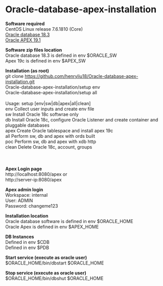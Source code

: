 # Oracle-database-apex-installation
<b>Software required</b><br />
CentOS Linux release 7.6.1810 (Core)<br />
<a href="https://www.oracle.com/technetwork/database/enterprise-edition/downloads/index.html">Oracle database 18.3</a><br />
<a href="https://www.oracle.com/database/technologies/appdev/apex.html">Oracle APEX 19.1</a><br />


<b>Software zip files location</b><br />
Oracle database 18.3 is defined in env $ORACLE_SW<br />
Apex 19c is defined in env $APEX_SW<br />

<b>Installation (as root)</b><br />
git clone https://github.com/henryliu18/Oracle-database-apex-installation.git<br />
Oracle-database-apex-installation/setup env<br />
Oracle-database-apex-installation/setup all<br />
<br />
Usage: setup [env|sw|db|apex|all|clean]<br />
  env     Collect user inputs and create env file<br />
  sw      Install Oracle 18c softwrae only<br />
  db      Install Oracle 18c, configure Oracle Listener and create container and pluggable databases<br />
  apex    Create Oracle tablespace and install apex 19c<br />
  all     Perform sw, db and apex with ords built<br />
  poc     Perform sw, db and apex with xdb http<br />
  clean   Delete Oracle 18c, account, groups<br />
<br />
<br />
<br />
<b>Apex Login page</b><br />
http://localhost:8080/apex or<br /> 
http://server-ip:8080/apex<br />

<b>Apex admin login</b><br />
Workspace: internal<br />
User: ADMIN<br />
Password: changeme123<br />

<b>Installation location</b><br />
Oracle database software is defined in env $ORACLE_HOME<br />
Oracle Apex is defined in env $APEX_HOME<br />

<b>DB Instances</b><br />
Defined in env $CDB<br />
Defined in env $PDB<br />

<b>Start service (execute as oracle user)</b><br />
$ORACLE_HOME/bin/dbstart $ORACLE_HOME<br />

<b>Stop service (execute as oracle user)</b><br />
$ORACLE_HOME/bin/dbshut $ORACLE_HOME<br />
